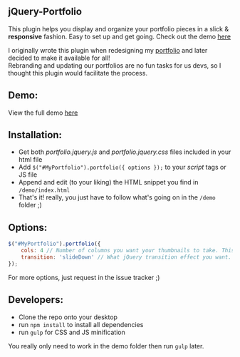 <h2>jQuery-Portfolio</h2>

<p>This plugin helps you display and organize your portfolio pieces in a slick & <b>responsive</b> fashion. Easy to set up and get going. Check out the demo <a href="http://arsenetoumani.github.io/jquery-portfolio/demo/">here</a></p>

I originally wrote this plugin when redesigning my <a href="http://www.arsenetoumani.com">portfolio</a> and later decided to make it available for all!<br/>
Rebranding and updating our portfolios are no fun tasks for us devs, so I thought this plugin would facilitate the process.<br/>

<h2>Demo:</h2>

View the full demo <a href="http://arsenetoumani.github.io/jquery-portfolio/demo/">here</a>

<h2>Installation:</h2>

- Get both <i>portfolio.jquery.js</i> and <i>portfolio.jquery.css</i> files included in your html file
- Add `$("#MyPortfolio").portfolio({ options });` to your <i>script</i> tags or JS file
- Append and edit (to your liking) the HTML snippet you find in `/demo/index.html`
- That's it! really, you just have to follow what's going on in the `/demo` folder ;)

<h2>Options:</h2>

```javascript
$("#MyPortfolio").portfolio({
    cols: 4 // Number of columns you want your thumbnails to take. This is 3 by default
    transition: 'slideDown' // What jQuery transition effect you want. This is slideDown by default
});
```
For more options, just request in the issue tracker ;)

<h2>Developers:</h2>

- Clone the repo onto your desktop
- run `npm install` to install all dependencies
- run `gulp` for CSS and JS minification

You really only need to work in the demo folder then run `gulp` later.
